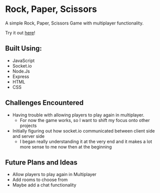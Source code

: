 # Rock, Paper, Scissors
A simple Rock, Paper, Scissors Game with multiplayer functionality.

Try it out [here](https://rock-paper-scissors-nc.herokuapp.com/)!

## Built Using:
* JavaScript
* Socket.io
* Node.Js
* Express
* HTML
* CSS

## Challenges Encountered
* Having trouble with allowing players to play again in multiplayer.
  * For now the game works, so I want to shift my focus onto other projects
* Initially figuring out how socket.io communicated between client side and server side
  * I began really understanding it at the very end and it makes a lot more sense to me now then at the beginning

## Future Plans and Ideas
* Allow players to play again in Multiplayer
* Add rooms to choose from
* Maybe add a chat functionality
